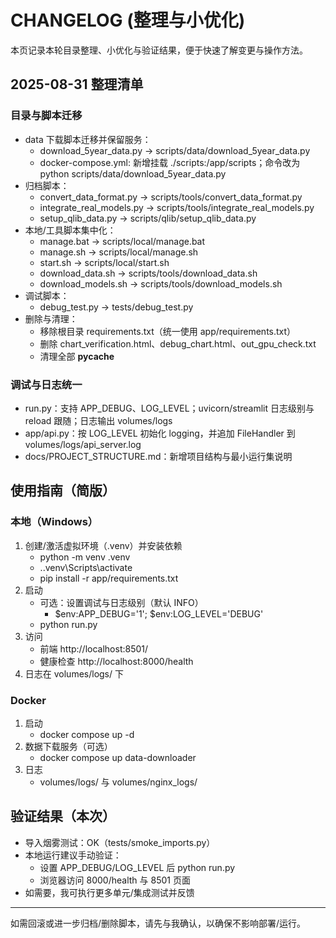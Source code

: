 # CHANGELOG (整理与小优化)

本页记录本轮目录整理、小优化与验证结果，便于快速了解变更与操作方法。

## 2025-08-31 整理清单

### 目录与脚本迁移
- data 下载脚本迁移并保留服务：
  - download_5year_data.py → scripts/data/download_5year_data.py
  - docker-compose.yml: 新增挂载 ./scripts:/app/scripts；命令改为 python scripts/data/download_5year_data.py
- 归档脚本：
  - convert_data_format.py → scripts/tools/convert_data_format.py
  - integrate_real_models.py → scripts/tools/integrate_real_models.py
  - setup_qlib_data.py → scripts/qlib/setup_qlib_data.py
- 本地/工具脚本集中化：
  - manage.bat → scripts/local/manage.bat
  - manage.sh → scripts/local/manage.sh
  - start.sh → scripts/local/start.sh
  - download_data.sh → scripts/tools/download_data.sh
  - download_models.sh → scripts/tools/download_models.sh
- 调试脚本：
  - debug_test.py → tests/debug_test.py
- 删除与清理：
  - 移除根目录 requirements.txt（统一使用 app/requirements.txt）
  - 删除 chart_verification.html、debug_chart.html、out_gpu_check.txt
  - 清理全部 __pycache__

### 调试与日志统一
- run.py：支持 APP_DEBUG、LOG_LEVEL；uvicorn/streamlit 日志级别与 reload 跟随；日志输出 volumes/logs
- app/api.py：按 LOG_LEVEL 初始化 logging，并追加 FileHandler 到 volumes/logs/api_server.log
- docs/PROJECT_STRUCTURE.md：新增项目结构与最小运行集说明

## 使用指南（简版）

### 本地（Windows）
1. 创建/激活虚拟环境（.venv）并安装依赖
   - python -m venv .venv
   - .\.venv\Scripts\activate
   - pip install -r app/requirements.txt
2. 启动
   - 可选：设置调试与日志级别（默认 INFO）
     - $env:APP_DEBUG='1'; $env:LOG_LEVEL='DEBUG'
   - python run.py
3. 访问
   - 前端 http://localhost:8501/
   - 健康检查 http://localhost:8000/health
4. 日志在 volumes/logs/ 下

### Docker
1. 启动
   - docker compose up -d
2. 数据下载服务（可选）
   - docker compose up data-downloader
3. 日志
   - volumes/logs/ 与 volumes/nginx_logs/

## 验证结果（本次）
- 导入烟雾测试：OK（tests/smoke_imports.py）
- 本地运行建议手动验证：
  - 设置 APP_DEBUG/LOG_LEVEL 后 python run.py
  - 浏览器访问 8000/health 与 8501 页面
- 如需要，我可执行更多单元/集成测试并反馈

---

如需回滚或进一步归档/删除脚本，请先与我确认，以确保不影响部署/运行。

